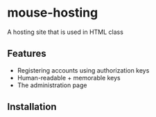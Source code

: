 # mouse-hosting
A hosting site that is used in HTML class

## Features
 - Registering accounts using authorization keys
 - Human-readable + memorable keys
 - The administration page

## Installation

